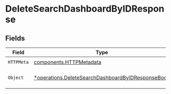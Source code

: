 # DeleteSearchDashboardByIDResponse


## Fields

| Field                                                                                                                 | Type                                                                                                                  | Required                                                                                                              | Description                                                                                                           |
| --------------------------------------------------------------------------------------------------------------------- | --------------------------------------------------------------------------------------------------------------------- | --------------------------------------------------------------------------------------------------------------------- | --------------------------------------------------------------------------------------------------------------------- |
| `HTTPMeta`                                                                                                            | [components.HTTPMetadata](../../models/components/httpmetadata.md)                                                    | :heavy_check_mark:                                                                                                    | N/A                                                                                                                   |
| `Object`                                                                                                              | [*operations.DeleteSearchDashboardByIDResponseBody](../../models/operations/deletesearchdashboardbyidresponsebody.md) | :heavy_minus_sign:                                                                                                    | a list of SearchDashboard objects                                                                                     |